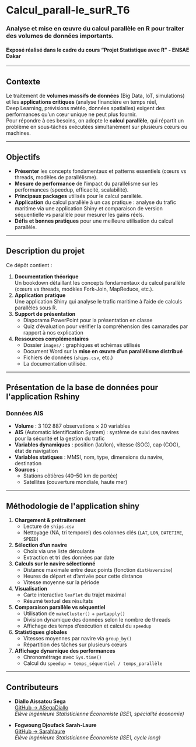 # Calcul_parall-le_surR_T6
### Analyse et mise en œuvre du calcul parallèle en R pour traiter des volumes de données importants.
#### Exposé réalisé dans le cadre du cours “Projet Statistique avec R" - ENSAE Dakar

---

## Contexte

Le traitement de **volumes massifs de données** (Big Data, IoT, simulations) et les **applications critiques** (analyse financière en temps réel, Deep Learning, prévisions météo, données spatialles) exigent des performances qu’un cœur unique ne peut plus fournir.  
Pour répondre à ces besoins, on adopte le **calcul parallèle**, qui répartit un problème en sous‑tâches exécutées simultanément sur plusieurs cœurs ou machines.

---

## Objectifs

- **Présenter** les concepts fondamentaux et patterns essentiels (cœurs vs threads, modèles de parallélisme). 
- **Mesure de performance** de l’impact du parallélisme sur les performances (speedup, efficacité, scalabilité).
- **Principaux packages** utilisés pour le calcul parallèle. 
- **Application** du calcul parallèle à un cas pratique : analyse du trafic maritime via une application Shiny et comparaison de version séquentielle vs parallèle pour mesurer les gains réels.
- **Défis et bonnes pratiques** pour une meilleure utilisation du calcul parallèle.

---

## Description du projet

Ce dépôt contient :
1. **Documentation théorique**  
   Un bookdown détaillant les concepts fondamentaux du calcul parallèle (cœurs vs threads, modèles Fork‑Join, MapReduce, etc.).
2. **Application pratique**  
   Une application Shiny qui analyse le trafic maritime à l’aide de calculs parallèles sous R.
3. **Support de présentation**  
   - Diaporama PowerPoint pour la présentation en classe  
   - Quiz d’évaluation pour vérifier la compréhension des camarades par rapport à nos explication 
4. **Ressources complémentaires**  
   - Dossier `images/` : graphiques et schémas utilisés  
   - Document Word sur la **mise en œuvre d’un parallélisme distribué**  
   - Fichiers de données (`ships.csv`, etc.)
   - La documentation utilisée.

---

## Présentation de la base de données pour l'application Rshiny

### Données AIS

- **Volume** : 3 102 887 observations × 20 variables  
- **AIS** (Automatic Identification System) : système de suivi des navires pour la sécurité et la gestion du trafic  
- **Variables dynamiques** : position (lat/lon), vitesse (SOG), cap (COG), état de navigation  
- **Variables statiques** : MMSI, nom, type, dimensions du navire, destination  
- **Sources** :  
  - Stations côtières (40–50 km de portée)  
  - Satellites (couverture mondiale, haute mer)  

---

## Méthodologie de l'application shiny

1. **Chargement & prétraitement**  
   - Lecture de `ships.csv`  
   - Nettoyage (NA, tri temporel) des colonnes clés (`LAT`, `LON`, `DATETIME`, `SPEED`)  
2. **Sélection d’un navire**  
   - Choix via une liste déroulante  
   - Extraction et tri des données par date  
3. **Calculs sur le navire sélectionné**  
   - Distance maximale entre deux points (fonction `distHaversine`)  
   - Heures de départ et d’arrivée pour cette distance  
   - Vitesse moyenne sur la période  
4. **Visualisation**  
   - Carte interactive `leaflet` du trajet maximal  
   - Résumé textuel des résultats  
5. **Comparaison parallèle vs séquentiel**  
   - Utilisation de `makeCluster()` + `parLapply()`  
   - Division dynamique des données selon le nombre de threads  
   - Affichage des temps d’exécution et calcul du `speedup`  
6. **Statistiques globales**  
   - Vitesses moyennes par navire via `group_by()`  
   - Répartition des tâches sur plusieurs cœurs  
7. **Affichage dynamique des performances**  
   - Chronométrage avec `Sys.time()`  
   - Calcul du `speedup = temps_séquentiel / temps_parallèle`

---

## Contributeurs

- **Diallo Aissatou Sega**  
  [GitHub → ASegaDiallo](https://github.com/ASegaDiallo)  
  _Élève Ingénieure Statisticienne Économiste (ISE1, spécialité économie)_  

- **Fogwoung Djoufack Sarah-Laure**  
  [GitHub → Sarahlaure](https://github.com/Sarahlaure)  
  _Élève Ingénieure Statisticienne Économiste (ISE1, cycle long)_

 

